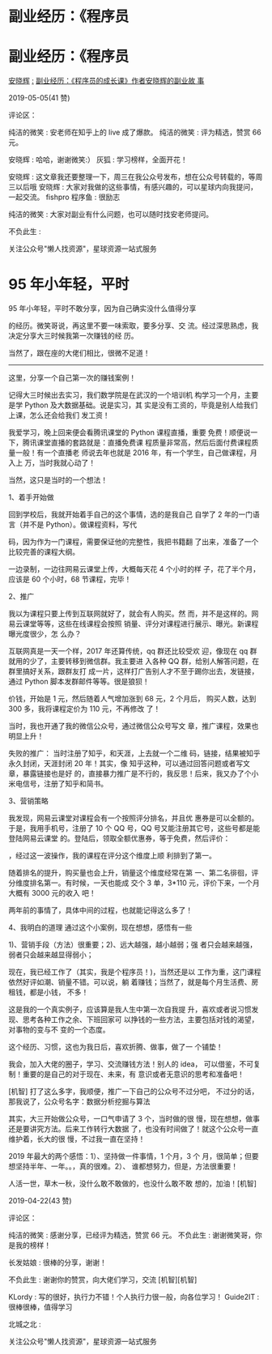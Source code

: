 # 副业经历：《程序员

# 副业经历：《程序员

[安晓辉](https://articles.zsxq.com/id_2a3i70h4dsuq.html) [:](https://articles.zsxq.com/id_2a3i70h4dsuq.html) [副业经历：](https://articles.zsxq.com/id_2a3i70h4dsuq.html)[《程序员的成长课》作者安晓辉的副业故 事](https://articles.zsxq.com/id_2a3i70h4dsuq.html)

2019-05-05(41 赞)

评论区：

纯洁的微笑 : 安老师在知乎上的 live 成了爆款。 纯洁的微笑 : 评为精选，赞赏 66 元。

安晓辉 : 哈哈，谢谢微笑:） 灰狐 : 学习榜样，全面开花！

安晓辉 : 这文章我还要整理一下，周三在我公众号发布，想在公众号转载的，等周三以后哦 安晓辉 : 大家对我做的这些事情，有感兴趣的，可以星球内向我提问，一起交流。 fishpro 程序鱼 : 很励志

纯洁的微笑 : 大家对副业有什么问题，也可以随时找安老师提问。

不负此生 :

关注公众号"懒人找资源"，星球资源一站式服务

# 95 年小年轻，平时

95 年小年轻，平时不敢分享，因为自己确实没什么值得分享

的经历。微笑哥说，再这里不要一味索取，要多分享、交 流。经过深思熟虑，我决定分享大三时候我第一次赚钱的经 历。

当然了，跟在座的大佬们相比，很微不足道！

* * *

这里，分享一个自己第一次的赚钱案例！

记得大三时候出去实习，我们数学院是在武汉的一个培训机 构学习一个月，主要是学 Python 及大数据基础。说是实习，其 实是没有工资的，毕竟是别人给我们上课，怎么还会给我们 发工资！

我爱学习，晚上回来便会看腾讯课堂的 Python 课程直播，重要 免费！顺便说一下，腾讯课堂直播的套路就是：直播免费课 程质量非常高，然后后面付费课程质量一般！有一个直播老 师说去年也就是 2016 年，有一个学生，自己做课程，月入上 万，当时我就心动了！

当然，这只是当时的一个想法！

1、着手开始做

回到学校后，我就开始着手自己的这个事情，选的是我自己 自学了 2 年的一门语言（并不是 Python）。做课程资料，写代

码，因为作为一门课程，需要保证他的完整性，我把书籍翻 了出来，准备了一个比较完善的课程大纲。

一边录制，一边往网易云课堂上传，大概每天花 4 个小时的样 子，花了半个月，应该是 60 个小时，68 节课程，完毕！

2、推广

我以为课程只要上传到互联网就好了，就会有人购买。然 而，并不是这样的。网易云课堂等等，这些在线课程会按照 销量、评分对课程进行展示、曝光。新课程曝光度很少，怎 么办？

互联网真是一天一个样，2017 年还算传统，qq 群还比较受欢 迎，像现在 qq 群就用的少了，主要转移到微信群。我主要进 入各种 QQ 群，给别人解答问题，在群里搞好关系，跟群友打 成一片，这样打广告别人才不至于踢你出去，发链接，通过 Python 脚本发群邮件等等。很是狼狈！

价钱，开始是 1 元，然后随着人气增加涨到 68 元，2 个月后， 购买人数，达到 300 多，我将课程定价为 110 元，不再修改 了！

当时，我也开通了我的微信公众号，通过微信公众号写文 章，推广课程，效果也明显上升！

失败的推广： 当时注册了知乎，和天涯，上去就一个二维 码，链接，结果被知乎永久封闭，天涯封闭 20 年！其实，像 知乎这种，可以通过回答问题或者写文章，暴露链接也是好 的，直接暴力推广是不行的，我反思！后来，我又办了个小 米电信号，注册了知乎和简书。

3、营销策略

我发现，网易云课堂对课程会有一个按照评分排名，并且优 惠券是可以全额的。于是，我用手机号，注册了 10 个 QQ 号，QQ 号又能注册其它号，这些号都是能登陆网易云课堂 的。登陆后，领取全额优惠券，等于免费，然后评价：

，经过这一波操作，我的课程在评分这个维度上顺 利排到了第一。

随着排名的提升，购买量也会上升，销量这个维度经常在第 一、第二名徘徊，评分维度排名第一。有时候，一天也能成 交个 3 单，3*110 元，评价下来，一个月大概有 3000 元的收入 吧！

两年前的事情了，具体中间的过程，也就能记得这么多了！

4、我明白的道理 通过这个小案例，现在想想，感悟有一些

1)、营销手段（方法）很重要；2)、远大越强，越小越弱；强 者只会越来越强，弱者只会越来越显得弱小；

现在，我已经工作了（其实，我是个程序员！)，当然还是以 工作为重，这门课程依然好评如潮、销量不错。可以说，躺 着赚钱；当然了，就是每个月生活费、房租钱，都是小钱， 不多！

这是我的一个真实例子，应该算是我人生中第一次自我提 升，喜欢或者说习惯发现、思考各种工作之余、下班回家可 以挣钱的一些方法，主要包括对钱的渴望，对事物的变与不 变的一个态度。

这个经历、习惯，这也为我日后，喜欢折腾、做事，做了一 个铺垫！

我会，加入大佬的圈子，学习、交流赚钱方法！别人的 idea， 可以借鉴，不可复制！重要的是自己的对于现在、未来，有 意识或者无意识的思考和准备吧！

[机智] 打了这么多字，我顺便，推广一下自己的公众号不过分吧， 不过分的话，那我说了，公众号名字：数据分析挖掘与算法

其实，大三开始做公众号，一口气申请了 3 个，当时做的很 慢，现在想想，做事还是要讲究方法。后来工作转行大数据 了，也没有时间做了！就这个公众号一直维护着，长大的很 慢，不过我一直在坚持！

2019 年最大的两个感悟：1）、坚持做一件事情，1 个月，3 个 月，很简单；但要想坚持半年、一年。。，真的很难。2）、 谁都想努力，但是，方法很重要！

人活一世，草木一秋，没什么敢不敢做的，也没什么敢不敢 想的，加油！[机智]

2019-04-22(43 赞)

评论区：

纯洁的微笑 : 感谢分享，已经评为精选，赞赏 66 元。 不负此生 : 谢谢微笑哥，你是我的榜样！

长发姑娘 : 很棒的分享，谢谢！

不负此生 : 谢谢你的赞赏，向大佬们学习，交流 [机智][机智]

KLordy : 写的很好，执行力不错！个人执行力很一般，向各位学习！ Guide2IT : 很棒很棒，值得学习

北城之北 :

关注公众号"懒人找资源"，星球资源一站式服务